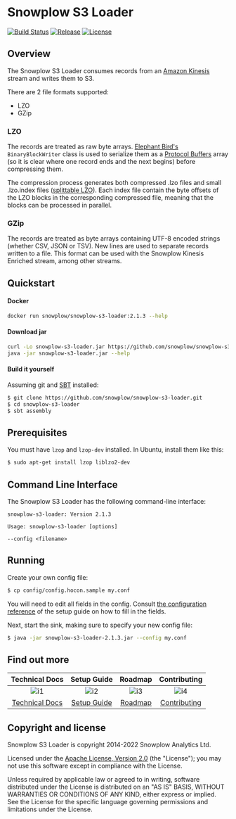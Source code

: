 # Snowplow S3 Loader

[![Build Status][travis-image]][travis]
[![Release][release-image]][releases]
[![License][license-image]][license]

## Overview

The Snowplow S3 Loader consumes records from an [Amazon Kinesis][kinesis] stream and writes them to S3.

There are 2 file formats supported:
 * LZO
 * GZip

### LZO

The records are treated as raw byte arrays. [Elephant Bird's][elephant-bird] `BinaryBlockWriter` class is used to serialize them as a [Protocol Buffers][protobufs] array (so it is clear where one record ends and the next begins) before compressing them.

The compression process generates both compressed .lzo files and small .lzo.index files ([splittable LZO][hadoop-lzo]). Each index file contain the byte offsets of the LZO blocks in the corresponding compressed file, meaning that the blocks can be processed in parallel.

### GZip

The records are treated as byte arrays containing UTF-8 encoded strings (whether CSV, JSON or TSV). New lines are used to separate records written to a file. This format can be used with the Snowplow Kinesis Enriched stream, among other streams.

## Quickstart

#### Docker

```bash
docker run snowplow/snowplow-s3-loader:2.1.3 --help
```

#### Download jar

```bash
curl -Lo snowplow-s3-loader.jar https://github.com/snowplow/snowplow-s3-loader/releases/download/2.1.3/snowplow-s3-loader-2.1.3.jar
java -jar snowplow-s3-loader.jar --help
```

#### Build it yourself

Assuming git and [SBT][sbt] installed:

```bash
$ git clone https://github.com/snowplow/snowplow-s3-loader.git
$ cd snowplow-s3-loader
$ sbt assembly
```

## Prerequisites

You must have `lzop` and `lzop-dev` installed. In Ubuntu, install them like this:

```bash
$ sudo apt-get install lzop liblzo2-dev
```

## Command Line Interface

The Snowplow S3 Loader has the following command-line interface:

```
snowplow-s3-loader: Version 2.1.3

Usage: snowplow-s3-loader [options]

--config <filename>
```

## Running

Create your own config file:

```bash
$ cp config/config.hocon.sample my.conf
```

You will need to edit all fields in the config.  Consult [the configuration reference][config] of the setup guide on how to fill in the fields.

Next, start the sink, making sure to specify your new config file:

```bash
$ java -jar snowplow-s3-loader-2.1.3.jar --config my.conf
```

## Find out more

| Technical Docs             | Setup Guide           | Roadmap              | Contributing                |
|:--------------------------:|:---------------------:|:--------------------:|:---------------------------:|
| ![i1][techdocs-image]      | ![i2][setup-image]    | ![i3][roadmap-image] |![i4][contributing-image]    |
| [Technical Docs][techdocs] | [Setup Guide][config] | [Roadmap][roadmap]   |[Contributing][contributing] |

## Copyright and license

Snowplow S3 Loader is copyright 2014-2022 Snowplow Analytics Ltd.

Licensed under the [Apache License, Version 2.0][license] (the "License");
you may not use this software except in compliance with the License.

Unless required by applicable law or agreed to in writing, software
distributed under the License is distributed on an "AS IS" BASIS,
WITHOUT WARRANTIES OR CONDITIONS OF ANY KIND, either express or implied.
See the License for the specific language governing permissions and
limitations under the License.

[travis-image]: https://travis-ci.org/snowplow/snowplow-s3-loader.png?branch=master
[travis]: http://travis-ci.org/snowplow/snowplow-s3-loader

[release-image]: http://img.shields.io/badge/release-2.1.3-blue.svg?style=flat
[releases]: https://github.com/snowplow/snowplow-s3-loader/releases

[license-image]: http://img.shields.io/badge/license-Apache--2-blue.svg?style=flat
[license]: http://www.apache.org/licenses/LICENSE-2.0

[kinesis]: http://aws.amazon.com/kinesis/
[snowplow]: http://snowplowanalytics.com
[hadoop-lzo]: https://github.com/twitter/hadoop-lzo
[protobufs]: https://github.com/google/protobuf/
[elephant-bird]: https://github.com/twitter/elephant-bird/
[s3]: http://aws.amazon.com/s3/
[sbt]:https://www.scala-sbt.org/

[config]: https://docs.snowplowanalytics.com/docs/pipeline-components-and-applications/loaders-storage-targets/s3-loader/configuration-reference/
[techdocs]: https://docs.snowplowanalytics.com/docs/pipeline-components-and-applications/loaders-storage-targets/s3-loader/
[roadmap]: https://github.com/snowplow/snowplow/projects/7
[contributing]: https://docs.snowplowanalytics.com/docs/contributing/

[techdocs-image]: https://d3i6fms1cm1j0i.cloudfront.net/github/images/techdocs.png
[setup-image]: https://d3i6fms1cm1j0i.cloudfront.net/github/images/setup.png
[roadmap-image]: https://d3i6fms1cm1j0i.cloudfront.net/github/images/roadmap.png
[contributing-image]: https://d3i6fms1cm1j0i.cloudfront.net/github/images/contributing.png
